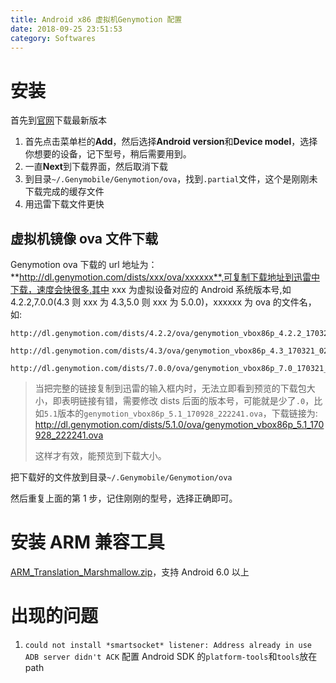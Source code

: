 ```yaml
---
title: Android x86 虚拟机Genymotion 配置
date: 2018-09-25 23:51:53
category: Softwares
---
```


# 安装

首先到[官网]()下载最新版本

1. 首先点击菜单栏的**Add**，然后选择**Android version**和**Device model**，选择你想要的设备，记下型号，稍后需要用到。
2. 一直**Next**到下载界面，然后取消下载
3. 到目录`~/.Genymobile/Genymotion/ova`，找到`.partial`文件，这个是刚刚未下载完成的缓存文件
4. 用迅雷下载文件更快

## 虚拟机镜像 ova 文件下载

Genymotion ova 下载的 url 地址为：**http://dl.genymotion.com/dists/xxx/ova/xxxxxx**,可复制下载地址到迅雷中下载，速度会快很多,其中 xxx 为虚拟设备对应的 Android 系统版本号,如 4.2.2,7.0.0(4.3 则 xxx 为 4.3,5.0 则 xxx 为 5.0.0)，xxxxxx 为 ova 的文件名，如:

```
http://dl.genymotion.com/dists/4.2.2/ova/genymotion_vbox86p_4.2.2_170320_181617.ova

http://dl.genymotion.com/dists/4.3/ova/genymotion_vbox86p_4.3_170321_020053.ova

http://dl.genymotion.com/dists/7.0.0/ova/genymotion_vbox86p_7.0_170321_002642.ova
```

> 当把完整的链接复制到迅雷的输入框内时，无法立即看到预览的下载包大小，即表明链接有错，需要修改 dists 后面的版本号，可能就是少了`.0`，比如`5.1`版本的`genymotion_vbox86p_5.1_170928_222241.ova`，下载链接为:
> http://dl.genymotion.com/dists/5.1.0/ova/genymotion_vbox86p_5.1_170928_222241.ova
>
> 这样才有效，能预览到下载大小。

把下载好的文件放到目录`~/.Genymobile/Genymotion/ova`

然后重复上面的第 1 步，记住刚刚的型号，选择正确即可。

# 安装 ARM 兼容工具

[ARM_Translation_Marshmallow.zip](blob:https://mega.nz/7bdef2ec-96e3-4e02-aabf-e401a09236ad)，支持 Android 6.0 以上

# 出现的问题

1. `could not install *smartsocket* listener: Address already in use ADB server didn't ACK`
   配置 Android SDK 的`platform-tools`和`tools`放在 path
